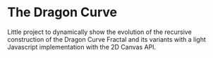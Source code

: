 # The Dragon Curve

Little project to dynamically show the evolution of the recursive construction of the Dragon Curve Fractal and its variants with a light Javascript implementation with the 2D Canvas API.
